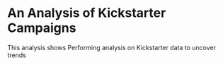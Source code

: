 # An Analysis of Kickstarter Campaigns
This analysis shows 
Performing analysis on Kickstarter data to uncover trends
